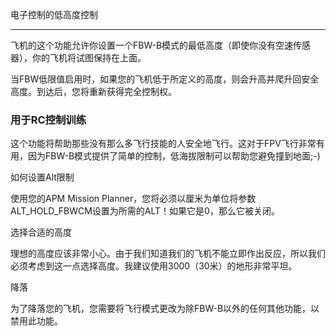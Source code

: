 电子控制的低高度控制

---

飞机的这个功能允许你设置一个FBW-B模式的最低高度（即使你没有空速传感器），你的飞机将试图保持在上面。

当FBW低限值启用时，如果您的飞机低于所定义的高度，则会升高并爬升回安全高度。到达后，您将重新获得完全控制权。

### 用于RC控制训练

这个功能将帮助那些没有那么多飞行技能的人安全地飞行。这对于FPV飞行非常有用，因为FBW-B模式提供了简单的控制，低海拔限制可以帮助您避免撞到地面;-\)

如何设置Alt限制

使用您的APM Mission Planner，您将必须以厘米为单位将参数ALT\_HOLD\_FBWCM设置为所需的ALT！如果它是0，那么它被关闭。

选择合适的高度

理想的高度应该非常小心。由于我们知道我们的飞机不能立即作出反应，所以我们必须考虑到这一点选择高度。我建议使用3000（30米）的地形非常平坦。

降落

为了降落您的飞机，您需要将飞行模式更改为除FBW-B以外的任何其他功能，以禁用此功能。

